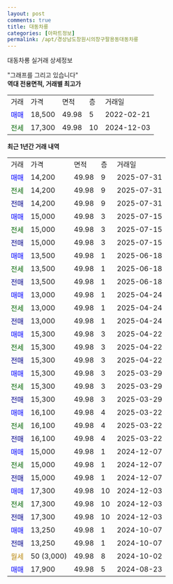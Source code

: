 ```yaml
---
layout: post
comments: true
title: 대동차룡
categories: [아파트정보]
permalink: /apt/경상남도창원시의창구팔용동대동차룡
---
```


대동차룡 실거래 상세정보

<script type="text/javascript">
  google.charts.load('current', {'packages':['line', 'corechart']});
  google.charts.setOnLoadCallback(drawChart);

  function drawChart() {
    var data = new google.visualization.DataTable();
    data.addColumn('date', '거래일');
    data.addColumn('number', "매매");
    data.addColumn('number', "전세");
    data.addColumn('number', "전매");

    data.addRows([[new Date(Date.parse("2025-07-31")), 14200, null, null], [new Date(Date.parse("2025-07-31")), null, 14200, null], [new Date(Date.parse("2025-07-31")), null, null, 14200], [new Date(Date.parse("2025-07-15")), 15000, null, null], [new Date(Date.parse("2025-07-15")), null, 15000, null], [new Date(Date.parse("2025-07-15")), null, null, 15000], [new Date(Date.parse("2025-06-18")), 13500, null, null], [new Date(Date.parse("2025-06-18")), null, 13500, null], [new Date(Date.parse("2025-06-18")), null, null, 13500], [new Date(Date.parse("2025-04-24")), 13000, null, null], [new Date(Date.parse("2025-04-24")), null, 13000, null], [new Date(Date.parse("2025-04-24")), null, null, 13000], [new Date(Date.parse("2025-04-22")), 15300, null, null], [new Date(Date.parse("2025-04-22")), null, 15300, null], [new Date(Date.parse("2025-04-22")), null, null, 15300], [new Date(Date.parse("2025-03-29")), 15300, null, null], [new Date(Date.parse("2025-03-29")), null, 15300, null], [new Date(Date.parse("2025-03-29")), null, null, 15300], [new Date(Date.parse("2025-03-22")), 16100, null, null], [new Date(Date.parse("2025-03-22")), null, 16100, null], [new Date(Date.parse("2025-03-22")), null, null, 16100], [new Date(Date.parse("2024-12-07")), 15000, null, null], [new Date(Date.parse("2024-12-07")), null, 15000, null], [new Date(Date.parse("2024-12-07")), null, null, 15000], [new Date(Date.parse("2024-12-03")), 17300, null, null], [new Date(Date.parse("2024-12-03")), null, 17300, null], [new Date(Date.parse("2024-12-03")), null, null, 17300], [new Date(Date.parse("2024-10-07")), 13250, null, null], [new Date(Date.parse("2024-10-07")), null, null, 13250], [new Date(Date.parse("2024-10-02")), null, null, null], [new Date(Date.parse("2024-08-23")), 17900, null, null]]);

    var options = {
      hAxis: {
        format: 'yyyy/MM/dd'
      },    
      lineWidth: 0,
      pointsVisible: true,    
      title: '최근 1년간 유형별 실거래가 분포',
      legend: { position: 'bottom' }
    };

    var formatter = new google.visualization.NumberFormat({pattern:'###,###'} );
    formatter.format(data, 1);
    formatter.format(data, 2);
    
    setTimeout(function() {
        var chart = new google.visualization.LineChart(document.getElementById('columnchart_material'));
        chart.draw(data, (options));
        document.getElementById('loading').style.display = 'none';
    }, 200);
  }
</script>


<div id="loading" style="z-index:20; display: block; margin-left: 0px">"그래프를 그리고 있습니다"</div>
<div id="columnchart_material" style="width: 95%; margin-left: 0px; display: block"></div>
<!-- contents start -->
<b>역대 전용면적, 거래별 최고가</b>
<table class="sortable">
    <tr>
      <td>거래</td>
      <td>가격</td>
      <td>면적</td>
      <td>층</td>
      <td>거래일</td>
    </tr>
        <tr>
          <td><a style="color: blue">매매</a></td>
          <td>18,500</td>
          <td>49.98</td>
          <td>5</td>
          <td>2022-02-21</td>
        </tr>        
        <tr>
              <td><a style="color: darkgreen">전세</a></td>
              <td>17,300</td>
              <td>49.98</td>
              <td>10</td>
              <td>2024-12-03</td>
            </tr>        
    
</table>

<b>최근 1년간 거래 내역</b>

<table class="sortable">
    <tr>
      <td>거래</td>
      <td>가격</td>
      <td>면적</td>
      <td>층</td>
      <td>거래일</td>
    </tr>
    <tr>
      <td><a style="color: blue">매매</a></td>
      <td>14,200</td>
      <td>49.98</td>
      <td>9</td>
      <td>2025-07-31</td>
    </tr>          <tr>
      <td><a style="color: darkgreen">전세</a></td>
      <td>14,200</td>
      <td>49.98</td>
      <td>9</td>
      <td>2025-07-31</td>
    </tr>          <tr>
      <td><a style="color: darkblue">전매</a></td>
      <td>14,200</td>
      <td>49.98</td>
      <td>9</td>
      <td>2025-07-31</td>
    </tr>          <tr>
      <td><a style="color: blue">매매</a></td>
      <td>15,000</td>
      <td>49.98</td>
      <td>3</td>
      <td>2025-07-15</td>
    </tr>          <tr>
      <td><a style="color: darkgreen">전세</a></td>
      <td>15,000</td>
      <td>49.98</td>
      <td>3</td>
      <td>2025-07-15</td>
    </tr>          <tr>
      <td><a style="color: darkblue">전매</a></td>
      <td>15,000</td>
      <td>49.98</td>
      <td>3</td>
      <td>2025-07-15</td>
    </tr>          <tr>
      <td><a style="color: blue">매매</a></td>
      <td>13,500</td>
      <td>49.98</td>
      <td>1</td>
      <td>2025-06-18</td>
    </tr>          <tr>
      <td><a style="color: darkgreen">전세</a></td>
      <td>13,500</td>
      <td>49.98</td>
      <td>1</td>
      <td>2025-06-18</td>
    </tr>          <tr>
      <td><a style="color: darkblue">전매</a></td>
      <td>13,500</td>
      <td>49.98</td>
      <td>1</td>
      <td>2025-06-18</td>
    </tr>          <tr>
      <td><a style="color: blue">매매</a></td>
      <td>13,000</td>
      <td>49.98</td>
      <td>1</td>
      <td>2025-04-24</td>
    </tr>          <tr>
      <td><a style="color: darkgreen">전세</a></td>
      <td>13,000</td>
      <td>49.98</td>
      <td>1</td>
      <td>2025-04-24</td>
    </tr>          <tr>
      <td><a style="color: darkblue">전매</a></td>
      <td>13,000</td>
      <td>49.98</td>
      <td>1</td>
      <td>2025-04-24</td>
    </tr>          <tr>
      <td><a style="color: blue">매매</a></td>
      <td>15,300</td>
      <td>49.98</td>
      <td>3</td>
      <td>2025-04-22</td>
    </tr>          <tr>
      <td><a style="color: darkgreen">전세</a></td>
      <td>15,300</td>
      <td>49.98</td>
      <td>3</td>
      <td>2025-04-22</td>
    </tr>          <tr>
      <td><a style="color: darkblue">전매</a></td>
      <td>15,300</td>
      <td>49.98</td>
      <td>3</td>
      <td>2025-04-22</td>
    </tr>          <tr>
      <td><a style="color: blue">매매</a></td>
      <td>15,300</td>
      <td>49.98</td>
      <td>3</td>
      <td>2025-03-29</td>
    </tr>          <tr>
      <td><a style="color: darkgreen">전세</a></td>
      <td>15,300</td>
      <td>49.98</td>
      <td>3</td>
      <td>2025-03-29</td>
    </tr>          <tr>
      <td><a style="color: darkblue">전매</a></td>
      <td>15,300</td>
      <td>49.98</td>
      <td>3</td>
      <td>2025-03-29</td>
    </tr>          <tr>
      <td><a style="color: blue">매매</a></td>
      <td>16,100</td>
      <td>49.98</td>
      <td>4</td>
      <td>2025-03-22</td>
    </tr>          <tr>
      <td><a style="color: darkgreen">전세</a></td>
      <td>16,100</td>
      <td>49.98</td>
      <td>4</td>
      <td>2025-03-22</td>
    </tr>          <tr>
      <td><a style="color: darkblue">전매</a></td>
      <td>16,100</td>
      <td>49.98</td>
      <td>4</td>
      <td>2025-03-22</td>
    </tr>          <tr>
      <td><a style="color: blue">매매</a></td>
      <td>15,000</td>
      <td>49.98</td>
      <td>1</td>
      <td>2024-12-07</td>
    </tr>          <tr>
      <td><a style="color: darkgreen">전세</a></td>
      <td>15,000</td>
      <td>49.98</td>
      <td>1</td>
      <td>2024-12-07</td>
    </tr>          <tr>
      <td><a style="color: darkblue">전매</a></td>
      <td>15,000</td>
      <td>49.98</td>
      <td>1</td>
      <td>2024-12-07</td>
    </tr>          <tr>
      <td><a style="color: blue">매매</a></td>
      <td>17,300</td>
      <td>49.98</td>
      <td>10</td>
      <td>2024-12-03</td>
    </tr>          <tr>
      <td><a style="color: darkgreen">전세</a></td>
      <td>17,300</td>
      <td>49.98</td>
      <td>10</td>
      <td>2024-12-03</td>
    </tr>          <tr>
      <td><a style="color: darkblue">전매</a></td>
      <td>17,300</td>
      <td>49.98</td>
      <td>10</td>
      <td>2024-12-03</td>
    </tr>          <tr>
      <td><a style="color: blue">매매</a></td>
      <td>13,250</td>
      <td>49.98</td>
      <td>1</td>
      <td>2024-10-07</td>
    </tr>          <tr>
      <td><a style="color: darkblue">전매</a></td>
      <td>13,250</td>
      <td>49.98</td>
      <td>1</td>
      <td>2024-10-07</td>
    </tr>          <tr>
      <td><a style="color: darkgoldenrod">월세</a></td>
      <td>50 (3,000)</td>
      <td>49.98</td>
      <td>8</td>
      <td>2024-10-02</td>
    </tr>          <tr>
      <td><a style="color: blue">매매</a></td>
      <td>17,900</td>
      <td>49.98</td>
      <td>5</td>
      <td>2024-08-23</td>
    </tr>      </table>
<!-- contents end -->    

